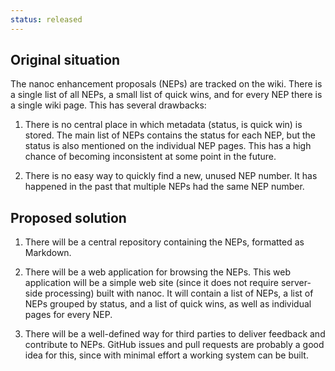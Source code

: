 ```yaml
--- 
status: released
--- 
```


## Original situation

The nanoc enhancement proposals (NEPs) are tracked on the wiki. There is a single list of all NEPs, a small list of quick wins, and for every NEP there is a single wiki page. This has several drawbacks:

1. There is no central place in which metadata (status, is quick win) is stored. The main list of NEPs contains the status for each NEP, but the status is also mentioned on the individual NEP pages. This has a high chance of becoming inconsistent at some point in the future.

2. There is no easy way to quickly find a new, unused NEP number. It has happened in the past that multiple NEPs had the same NEP number.

## Proposed solution

1. There will be a central repository containing the NEPs, formatted as Markdown.

2. There will be a web application for browsing the NEPs. This web application will be a simple web site (since it does not require server-side processing) built with nanoc. It will contain a list of NEPs, a list of NEPs grouped by status, and a list of quick wins, as well as individual pages for every NEP.

3. There will be a well-defined way for third parties to deliver feedback and contribute to NEPs. GitHub issues and pull requests are probably a good idea for this, since with minimal effort a working system can be built.

